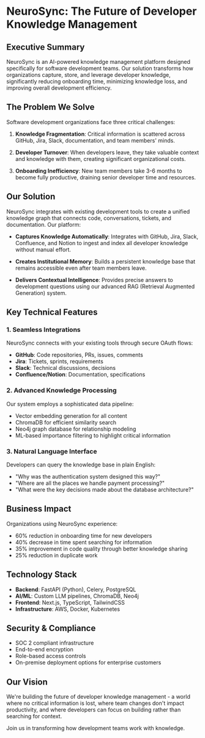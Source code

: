 # NeuroSync: The Future of Developer Knowledge Management

## Executive Summary

NeuroSync is an AI-powered knowledge management platform designed specifically for software development teams. Our solution transforms how organizations capture, store, and leverage developer knowledge, significantly reducing onboarding time, minimizing knowledge loss, and improving overall development efficiency.

## The Problem We Solve

Software development organizations face three critical challenges:

1. **Knowledge Fragmentation**: Critical information is scattered across GitHub, Jira, Slack, documentation, and team members' minds.

2. **Developer Turnover**: When developers leave, they take valuable context and knowledge with them, creating significant organizational costs.

3. **Onboarding Inefficiency**: New team members take 3-6 months to become fully productive, draining senior developer time and resources.

## Our Solution

NeuroSync integrates with existing development tools to create a unified knowledge graph that connects code, conversations, tickets, and documentation. Our platform:

- **Captures Knowledge Automatically**: Integrates with GitHub, Jira, Slack, Confluence, and Notion to ingest and index all developer knowledge without manual effort.

- **Creates Institutional Memory**: Builds a persistent knowledge base that remains accessible even after team members leave.

- **Delivers Contextual Intelligence**: Provides precise answers to development questions using our advanced RAG (Retrieval Augmented Generation) system.

## Key Technical Features

### 1. Seamless Integrations

NeuroSync connects with your existing tools through secure OAuth flows:
- **GitHub**: Code repositories, PRs, issues, comments
- **Jira**: Tickets, sprints, requirements
- **Slack**: Technical discussions, decisions
- **Confluence/Notion**: Documentation, specifications

### 2. Advanced Knowledge Processing

Our system employs a sophisticated data pipeline:
- Vector embedding generation for all content
- ChromaDB for efficient similarity search
- Neo4j graph database for relationship modeling
- ML-based importance filtering to highlight critical information

### 3. Natural Language Interface

Developers can query the knowledge base in plain English:
- "Why was the authentication system designed this way?"
- "Where are all the places we handle payment processing?"
- "What were the key decisions made about the database architecture?"

## Business Impact

Organizations using NeuroSync experience:

- 60% reduction in onboarding time for new developers
- 40% decrease in time spent searching for information
- 35% improvement in code quality through better knowledge sharing
- 25% reduction in duplicate work

## Technology Stack

- **Backend**: FastAPI (Python), Celery, PostgreSQL
- **AI/ML**: Custom LLM pipelines, ChromaDB, Neo4j
- **Frontend**: Next.js, TypeScript, TailwindCSS
- **Infrastructure**: AWS, Docker, Kubernetes

## Security & Compliance

- SOC 2 compliant infrastructure
- End-to-end encryption
- Role-based access controls
- On-premise deployment options for enterprise customers

## Our Vision

We're building the future of developer knowledge management - a world where no critical information is lost, where team changes don't impact productivity, and where developers can focus on building rather than searching for context.

Join us in transforming how development teams work with knowledge.
